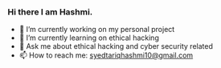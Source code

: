 ### Hi there I am Hashmi.



- 🔭 I’m currently working on my personal project 
- 🌱 I’m currently learning on ethical hacking 
- 💬 Ask me about ethical hacking and cyber security related 
- 📫 How to reach me: syedtariqhashmi10@gmail.com 

